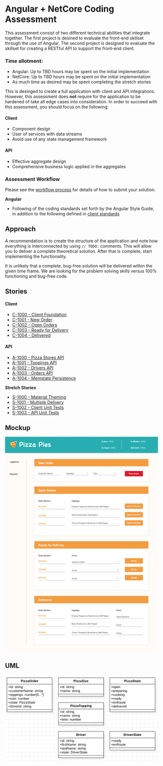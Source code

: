 # Angular + NetCore Coding Assessment

This assessment consist of two different technical abilities that integrate together. The first project is desined to 
evaluate the front-end skillset through the use of Angular. The second project is designed to evaluate the skillset
for creating a RESTful API to support the front-end client.

### Time allotment:
+ Angular: Up to TBD hours may be spent on the initial implementation
+ NetCore: Up to TBD hours may be spent on the initial implementation
+ As much time as desired may be spent completing the stretch stories

This is desinged to create a full application with client and API integrations. However, this assessment does **not**
require for the application to be hardened of take all edge cases into consideration. In order to succeed with this
assessment, you should focus on the following:
#### Client
+ Component design
+ User of services with data streams
+ Avoid use of any state management framework

#### API
+ Effective aggregate design
+ Comprehensive business logic applied in the aggregates

### Assessment Workflow
Please see the [workflow process](readmes/workflow-process.md) for details of how to submit your solution.

**Angular**
- Following of the coding standards set forth by the Angular Style Guide, in addition to the following defined in 
[client standards](readmes/client/standards.md)

## Approach
A recommendation is to create the structure of the application and note how everything is 
interconnected by using `// TODO:` comments. This will allow you to deliver a complete theoretical solution.
After that is complete, start implementing the functionality.

It is unlikely that a complete, bug-free solution will be delivered within the given time frame. We are 
looking for the  problem solving skills versus 100% functioning and bug-free code.

## Stories

#### Client
+ [C-1000 - Client Foundation](readmes/stories/logistics-page.md)
+ [C-1001 - New Order](readmes/stories/new-orders.md)  
+ [C-1002 - Open Orders](readmes/stories/open-orders.md)
+ [C-1003 - Ready for Delivery](readmes/stories/ready-for-delivery.md)
+ [C-1004 - Delivered](readmes/stories/delivered-orders.md)

#### API
+ [A-1000 - Pizza Stores API](readmes/stories/pizza-store-api.md)
+ [A-1001 - Toppings API](readmes/stories/topping-api.md)
+ [A-1002 - Drivers API](readmes/stories/driver-api.md)
+ [A-1003 - Orders API](readmes/stories/order-api.md)
+ [A-1004 - Memstate Persistence](readmes/stories/memstate-persistence.md)

**Stretch Stories**
+ [S-1000 - Material Theming](readmes/stories/material-theming.md)
+ [S-1001 - Multiple Delivery](readmes/stories/multiple-deliveries.md)
+ [S-1002 - Client Unit Tests](readmes/stories/client-unit-testing.md)
+ [S-1003 - API Unit Tests](readmes/stories/api-unit-testing.md) 
    
## Mockup
![](./screenshots/mockup.png)

## UML
![](./screenshots/uml.png)

